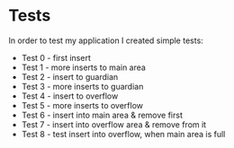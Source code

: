 # Tests

In order to test my application I created simple tests:
- Test 0 - first insert
- Test 1 - more inserts to main area
- Test 2 - insert to guardian
- Test 3 - more inserts to guardian
- Test 4 - insert to overflow
- Test 5 - more inserts to overflow
- Test 6 - insert into main area & remove first
- Test 7 - insert into overflow area & remove from it
- Test 8 - test insert into overflow, when main area is full
